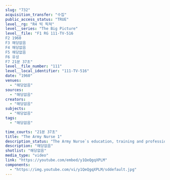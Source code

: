 ```yaml
---
slug: "732"
acquisition_transfer: "수집"
public_access_status: "TRUE"
level__rg: "R4 빅 픽쳐"
level__series: "The Big Picture"
level__file: "F1 RG 111-TV-516
F2 1960
F3 해당없음
F4 해당없음
F5 해당없음
F6 유성
F7 21분 37초"
level__file_number: "111"
level__local_identifier: "111-TV-516"
date: "1960"
venues: 
  - "해당없음"
sources: 
  - "해당없음"
creators: 
  - "해당없음"
subjects: 
  - "해당없음"
tags: 
  - "해당없음"

time_courts: "21분 37초"
title: "The Army Nurse 1"
description_status: "The Army Nurse`s education, training and professional competence are explored in this impressive tribute."
description: "해당없음"
shotlist: "해당없음"
media_type: "video"
link: "https://youtube.com/embed/y1QeQgqXPLM"
components: 
  - "https://img.youtube.com/vi/y1QeQgqXPLM/sddefault.jpg"
---
```

